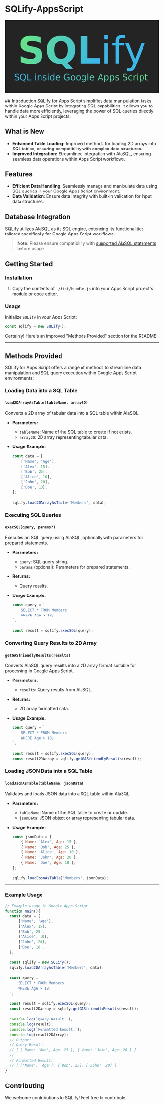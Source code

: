 # SQLify-AppsScript
<p align="center">
  <img src="assets/logo/logo.jpg" alt="SQLify for Apps Script Logo">
</p>
## Introduction
SQLify for Apps Script simplifies data manipulation tasks within Google Apps Script by integrating SQL capabilities. It allows you to handle data more efficiently, leveraging the power of SQL queries directly within your Apps Script projects.

## What is New
- **Enhanced Table Loading:** Improved methods for loading 2D arrays into SQL tables, ensuring compatibility with complex data structures.
- **Improved Integration:** Streamlined integration with AlaSQL, ensuring seamless data operations within Apps Script workflows.
## Features
- **Efficient Data Handling**: Seamlessly manage and manipulate data using SQL queries in your Google Apps Script environment.
- **Data Validation**: Ensure data integrity with built-in validation for input data structures.

## Database Integration
SQLify utilizes AlaSQL as its SQL engine, extending its functionalities tailored specifically for Google Apps Script workflows.

> **Note**: Please ensure compatibility with [supported AlaSQL statements](https://github.com/alasql/alasql/wiki/Supported-SQL-statements) before usage.

## Getting Started

### Installation
1. Copy the contents of `./dist/bundle.js` into your Apps Script project's module or code editor.

### Usage
Initialize `SQLify` in your Apps Script:
```javascript
const sqlify = new SQLify();
```
Certainly! Here's an improved "Methods Provided" section for the README:

---

## Methods Provided

SQLify for Apps Script offers a range of methods to streamline data manipulation and SQL query execution within Google Apps Script environments:

### Loading Data into a SQL Table

#### `load2DArrayAsTable(tableName, array2D)`

Converts a 2D array of tabular data into a SQL table within AlaSQL.

- **Parameters:**
  - `tableName`: Name of the SQL table to create if not exists.
  - `array2D`: 2D array representing tabular data.

- **Usage Example:**
  ```javascript
  const data = [
      ['Name', 'Age'],
      ['Alex', 15],
      ['Bob', 25],
      ['Alice', 10],
      ['John', 20],
      ['Doe', 18],
  ];
  
  sqlify.load2DArrayAsTable('Members', data);
  ```

### Executing SQL Queries

#### `execSQL(query, params?)`

Executes an SQL query using AlaSQL, optionally with parameters for prepared statements.

- **Parameters:**
  - `query`: SQL query string.
  - `params` (optional): Parameters for prepared statements.

- **Returns:**
  - Query results.

- **Usage Example:**
  ```javascript
  const query = `
      SELECT * FROM Members
      WHERE Age > 18;
  `;
  
  const result = sqlify.execSQL(query);
  ```

### Converting Query Results to 2D Array

#### `getGASfriendlyResults(results)`

Converts AlaSQL query results into a 2D array format suitable for processing in Google Apps Script.

- **Parameters:**
  - `results`: Query results from AlaSQL.

- **Returns:**
  - 2D array formatted data.

- **Usage Example:**
  ```javascript
  const query = `
      SELECT * FROM Members
      WHERE Age > 18;
  `;
  
  const result = sqlify.execSQL(query);
  const result2DArray = sqlify.getGASfriendlyResults(result);
  ```

### Loading JSON Data into a SQL Table

#### `loadJsonAsTable(tableName, jsonData)`

Validates and loads JSON data into a SQL table within AlaSQL.

- **Parameters:**
  - `tableName`: Name of the SQL table to create or update.
  - `jsonData`: JSON object or array representing tabular data.

- **Usage Example:**
  ```javascript
  const jsonData = [
      { Name: 'Alex', Age: 15 },
      { Name: 'Bob', Age: 25 },
      { Name: 'Alice', Age: 10 },
      { Name: 'John', Age: 20 },
      { Name: 'Doe', Age: 18 },
  ];
  
  sqlify.loadJsonAsTable('Members', jsonData);
  ```

---


### Example Usage

```javascript
// Example usage in Google Apps Script
function main(){
  const data = [
      ['Name', 'Age'],
      ['Alex', 15],
      ['Bob', 25],
      ['Alice', 10],
      ['John', 20],
      ['Doe', 18],
  ];

  const sqlify = new SQLify();
  sqlify.load2DArrayAsTable('Members', data);

  const query = `
      SELECT * FROM Members
      WHERE Age > 18;
  `;

  const result = sqlify.execSQL(query);
  const result2DArray = sqlify.getGASfriendlyResults(result);

  console.log(`Query Result:`);
  console.log(result);
  console.log(`Formatted Result:`);
  console.log(result2DArray);
  // Output:
  // Query Result:
  // [ { Name: 'Bob', Age: 25 }, { Name: 'John', Age: 20 } ]
  //
  // Formatted Result:
  // [ ['Name', 'Age'], ['Bob', 25], ['John', 20] ]
}
```
## Contributing
We welcome contributions to SQLify! Feel free to contribute.

